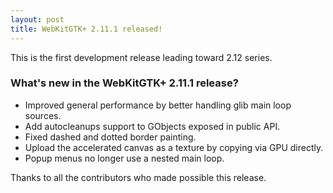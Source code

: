 ```yaml
---
layout: post
title: WebKitGTK+ 2.11.1 released!
---
```


This is the first development release leading toward 2.12 series.

### What's new in the WebKitGTK+ 2.11.1 release?

 - Improved general performance by better handling glib main loop sources.
 - Add autocleanups support to GObjects exposed in public API.
 - Fixed dashed and dotted border painting.
 - Upload the accelerated canvas as a texture by copying via GPU directly.
 - Popup menus no longer use a nested main loop.

Thanks to all the contributors who made possible this release.